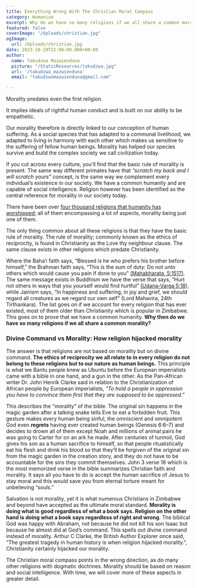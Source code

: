 ```yaml
---
title: Everything Wrong With The Christian Moral Compass
category: Humanism
excerpt: Why do we have so many religions if we all share a common morality?
featured: false
coverImage: "/Uploads/christian.jpg"
ogImage:
  url: /Uploads/christian.jpg
date: 2023-10-29T22:00:00.000+00:00
author:
  name: Takudzwa Mazwienduna
  picture: "/StaticResources/takudzwa.jpg"
  url: '/takudzwa_mazwienduna'
  email: "takudzwamazwienduna@gmail.com"

---
```



Morality predates even the first religion. 

It implies ideals of rightful human conduct and is built on our ability to be empathetic. 

Our morality therefore is directly linked to our conception of human suffering. As a social species that has adapted to a communal livelihood, we adapted to living in harmony with each other which makes us sensitive to the suffering of fellow human beings. Morality has helped our species survive and build the complex society we call civilization today.

If you cut across every culture, you'll find that the basic rule of morality is present. The same way different primates have that *“scratch my back and I will scratch yours”* concept, is the same way we complement every individual’s existence in our society. We have a common humanity and are capable of social intelligence. Religion however has been identified as the central reference for morality in our society today.

There have been over [four thousand religions that humanity has worshipped](https://en.wikipedia.org/wiki/Religion#cite_note-9); all of them encompassing a lot of aspects, morality being just one of them.  

The only thing common about all these religions is that they have the basic rule of morality. The rule of morality; commonly known as the ethics of reciprocity, is found in Christianity as the Love thy neighbour clause. The same clause exists in other religions which predate Christianity.

Where the Baha’i faith says, “Blessed is he who prefers his brother before himself,” the Brahman faith says, “This is the sum of duty: Do not unto others which would cause you pain if done to you” [(Mahabharata, 5:1517)](http://livingpeaceinternational.org/en/the-project/330-regola-d-oro-2.html).  The same message exists in Buddhism we have the verse that says,  “Hurt not others in ways that you yourself would find hurtful”  [(Udana-Varga 5:18](https://www.walc.net/wp-content/uploads/2011/06/golden-rule.pdf)), while Jainism says, “In happiness and suffering, in joy and grief, we should regard all creatures as we regard our own self” (Lord Mahavira, 24th Tirthankara). The list goes on if we account for every religion that has ever existed, most of them older than  Christianity which is popular in Zimbabwe. This goes on to prove that we have a common humanity. **Why then do we have so many religions if we all share a common morality?**



### Divine Command vs Morality: How religion hijacked morality

The answer is that religions are not based on morality but on divine command. **The ethics of reciprocity we all relate to in every religion do not belong to these religions but to our nature as human beings.** This principle is what we Bantu people knew as Ubuntu before the European imperialists came with a bible in one hand, and a gun in the other. As the Pan-African writer Dr. John Henrik Clarke said in relation to the  Christianization of African people by European imperialists, *“To hold a  people in oppression you have to convince them first that they are  supposed to be oppressed.”*

This describes the “morality” of the bible. The original sin happens in the magic garden after a talking snake tells Eve to eat a forbidden fruit.  This gesture makes every human being sinful, the omniscient and omnipotent God even **regrets** having ever created human beings (Genesis 6:6–7) and decides to drown all of them except Noah and millions of animal pairs he was going to Carter for on an ark he made. After centuries of turmoil, God gives his son as a human sacrifice to himself, so that people ritualistically eat his flesh and drink his blood so that they’ll be forgiven of the original sin from the magic garden in the creation story, and they do not have to be accountable for the sins they commit themselves. John 3 verse 16 which is the most memorized verse in the bible summarizes Christian faith and morality. It says all you have to do is accept the human sacrifice  of Jesus to stay moral and this would save you from eternal torture  meant for unbelieving “souls.”

Salvation is not morality, yet it is what numerous Christians in Zimbabwe and beyond have accepted as the ultimate moral standard. **Morality is doing what is good regardless of what a book says. Religion on the other hand is doing what a book says regardless of right and wrong**. The biblical God was happy with Abraham, not because he did not kill his son Isaac but because he almost did at God’s command. This spells out divine command instead of morality. Arthur C Clarke, the British Author Explorer once  said, “The greatest tragedy in human history is when religion hijacked  morality.”, Christianity certainly hijacked our morality.

The Christian moral compass points in the wrong direction, as do many other religions with dogmatic doctrines. Morality should be based on reason and social intelligence. With time, we will cover more of these aspects in greater detail.

